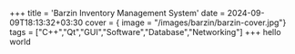 +++
title = 'Barzin Inventory Management System'
date = 2024-09-09T18:13:32+03:30
cover = { image = "/images/barzin/barzin-cover.jpg"}
tags = ["C++","Qt","GUI","Software","Database","Networking"]
+++
hello world